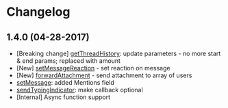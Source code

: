 # Changelog
## 1.4.0 (04-28-2017)
* [Breaking change] [getThreadHistory](/DOCS.md#getThreadHistory): update parameters - no more start & end params; replaced with amount
* [New] [setMessageReaction](/DOCS.md#setMessageReaction) - set reaction on message
* [New] [forwardAttachment](/DOCS.md#forwardAttachment) - send attachment to array of users
* [setMessage](/DOCS.md#apisendmessagemessage-threadid-callback): added Mentions field
* [sendTypingIndicator](/DOCS.md#sendTypingIndicator): make callback optional
* [Internal] Async function support
